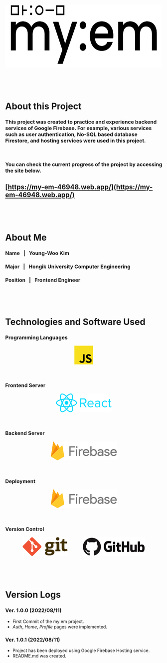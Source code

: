 <p align="center"><img src="./public/logo/myem-black-2.png" height="200"></p>
<br><br><br>



# About this Project

### This project was created to practice and experience backend services of Google Firebase. For example, various services such as user authentication, No-SQL based database Firestore, and hosting services were used in this project. 
<br>

### You can check the current progress of the project by accessing the site below.
## [https://my-em-46948.web.app/](https://my-em-46948.web.app/)
<br><br><br>



# About Me

### Name &nbsp; | &nbsp; Young-Woo Kim
### Major &nbsp; | &nbsp; Hongik University Computer Engineering
### Position &nbsp; | &nbsp; Frontend Engineer
<br><br><br>



# Technologies and Software Used

### Programming Languages
<p align="center">
<img src="./public/software/javascript.png" height="60">
</p>
<br>

### Frontend Server
<p align="center">
<img src="./public/software/react.png" height="60">
</p>
<br>

### Backend Server
<p align="center">
<img src="./public/software/firebase.png" height="60">
</p>
<br>

### Deployment
<p align="center">
<img src="./public/software/firebase.png" height="60">
</p>
<br>

### Version Control
<p align="center">
<img src="./public/software/git.png" height="60">
&nbsp;&nbsp;&nbsp;&nbsp;&nbsp;&nbsp;&nbsp;&nbsp;&nbsp;&nbsp;
<img src="./public/software/github.png" height="60">
</p>
<br><br><br>



# Version Logs

### Ver. 1.0.0 (2022/08/11)
- First Commit of the my:em project.
- *Auth*, *Home*, *Profile* pages were implemented.

### Ver. 1.0.1 (2022/08/11)
- Project has been deployed using Google Firebase Hosting service.
- README.md was created.